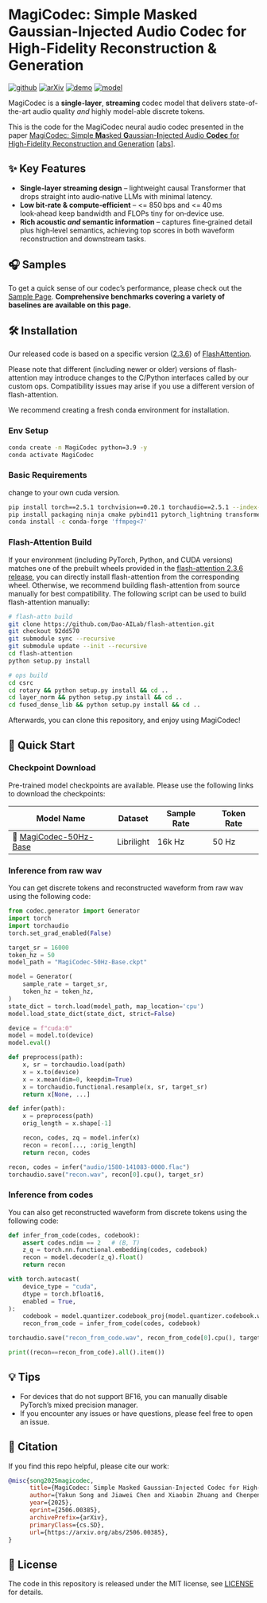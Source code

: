 # MagiCodec: Simple Masked Gaussian-Injected Audio Codec for High-Fidelity Reconstruction & Generation

[![github](https://img.shields.io/badge/Code-Repo-black?logo=github)](https://github.com/Ereboas/MagiCodec)
[![arXiv](https://img.shields.io/badge/%F0%9F%93%84%20ArXiv-Paper-<COLOR>.svg)](https://arxiv.org/abs/2506.00385)
[![demo](https://img.shields.io/badge/%F0%9F%94%97%20MagiCodec-Demo-blue)]() 
[![model](https://img.shields.io/badge/%F0%9F%A4%97%20MagiCodec-Models-blueviolet)](https://huggingface.co/Ereboas/MagiCodec_16k_50hz)

MagiCodec is a **single-layer**, **streaming** codec model that delivers state-of-the-art audio quality *and* highly model-able discrete tokens. 

This is the code for the MagiCodec neural audio codec presented in the paper [MagiCodec: Simple **Ma**sked **G**aussian-**I**njected Audio **Codec** for High-Fidelity Reconstruction and Generation](https://arxiv.org/pdf/2506.00385) [[abs](https://arxiv.org/abs/2506.00385)].

## ✨ Key Features
- **Single‑layer streaming design** – lightweight causal Transformer that drops straight into audio‑native LLMs with minimal latency.
- **Low bit‑rate & compute‑efficient** – <= 850 bps and <= 40 ms look‑ahead keep bandwidth and FLOPs tiny for on‑device use.
- **Rich acoustic *and* semantic information** – captures fine‑grained detail plus high‑level semantics, achieving top scores in both waveform reconstruction and downstream tasks.

## 🎧 Samples
To get a quick sense of our codec’s performance, please check out the [Sample Page](). **Comprehensive benchmarks covering a variety of baselines are available on this page.**

## 🛠️ Installation

Our released code is based on a specific version ([2.3.6](https://github.com/Dao-AILab/flash-attention/releases/tag/v2.3.6)) of [FlashAttention](https://github.com/Dao-AILab/flash-attention/tree/92dd5703ecdb99aa4a4aee9817f28557907403a2). 

Please note that different (including newer or older) versions of flash-attention may introduce changes to the C/Python interfaces called by our custom ops.
Compatibility issues may arise if you use a different version of flash-attention.

We recommend creating a fresh conda environment for installation.

### Env Setup
```bash
conda create -n MagiCodec python=3.9 -y
conda activate MagiCodec
```
### Basic Requirements
change to your own cuda version.
```bash
pip install torch==2.5.1 torchvision==0.20.1 torchaudio==2.5.1 --index-url https://download.pytorch.org/whl/cu121
pip install packaging ninja cmake pybind11 pytorch_lightning transformers
conda install -c conda-forge 'ffmpeg<7'  
````

### Flash-Attention Build
If your environment (including PyTorch, Python, and CUDA versions) matches one of the prebuilt wheels provided in the [flash-attention 2.3.6 release](https://github.com/Dao-AILab/flash-attention/releases/tag/v2.3.6), you can directly install flash-attention from the corresponding wheel. Otherwise, we recommend building flash-attention from source manually for best compatibility. The following script can be used to build flash-attention manually:

```bash
# flash-attn build
git clone https://github.com/Dao-AILab/flash-attention.git
git checkout 92dd570
git submodule sync --recursive
git submodule update --init --recursive
cd flash-attention
python setup.py install

# ops build
cd csrc
cd rotary && python setup.py install && cd ..
cd layer_norm && python setup.py install && cd ..
cd fused_dense_lib && python setup.py install && cd ..
```

Afterwards, you can clone this repository, and enjoy using MagiCodec!


## 🚀 Quick Start

### Checkpoint Download
Pre-trained model checkpoints are available. Please use the following links to download the checkpoints:

| Model Name               |    Dataset    |  Sample Rate  | Token Rate 
|--------------------------|---------------|---------------|------------|
| 🤗 [MagiCodec-50Hz-Base](https://huggingface.co/Ereboas/MagiCodec_16k_50hz)  |   Librilight  |    16k Hz     |   50 Hz


### Inference from raw wav
You can get discrete tokens and reconstructed waveform from raw wav using the following code:

```python
from codec.generator import Generator
import torch
import torchaudio
torch.set_grad_enabled(False)

target_sr = 16000
token_hz = 50
model_path = "MagiCodec-50Hz-Base.ckpt"

model = Generator(
    sample_rate = target_sr,
    token_hz = token_hz,
)
state_dict = torch.load(model_path, map_location='cpu')
model.load_state_dict(state_dict, strict=False)

device = f"cuda:0"
model = model.to(device)
model.eval()

def preprocess(path):
    x, sr = torchaudio.load(path)
    x = x.to(device)
    x = x.mean(dim=0, keepdim=True)
    x = torchaudio.functional.resample(x, sr, target_sr)
    return x[None, ...]

def infer(path):
    x = preprocess(path)
    orig_length = x.shape[-1]

    recon, codes, zq = model.infer(x)
    recon = recon[..., :orig_length]
    return recon, codes

recon, codes = infer("audio/1580-141083-0000.flac")
torchaudio.save("recon.wav", recon[0].cpu(), target_sr)
```


### Inference from codes

You can also get reconstructed waveform from discrete tokens using the following code:

```python
def infer_from_code(codes, codebook):
    assert codes.ndim == 2   # (B, T)
    z_q = torch.nn.functional.embedding(codes, codebook)
    recon = model.decoder(z_q).float()
    return recon

with torch.autocast(
    device_type = "cuda",
    dtype = torch.bfloat16,
    enabled = True,
):
    codebook = model.quantizer.codebook_proj(model.quantizer.codebook.weight) 
    recon_from_code = infer_from_code(codes, codebook)

torchaudio.save("recon_from_code.wav", recon_from_code[0].cpu(), target_sr)

print((recon==recon_from_code).all().item())
```

## 💡 Tips
- For devices that do not support BF16, you can manually disable PyTorch’s mixed precision manager.
- If you encounter any issues or have questions, please feel free to open an issue.

## 📝 Citation

If you find this repo helpful, please cite our work:

```bibtex
@misc{song2025magicodec,
      title={MagiCodec: Simple Masked Gaussian-Injected Codec for High-Fidelity Reconstruction and Generation}, 
      author={Yakun Song and Jiawei Chen and Xiaobin Zhuang and Chenpeng Du and Ziyang Ma and Jian Wu and Jian Cong and Dongya Jia and Zhuo Chen and Yuping Wang and Yuxuan Wang and Xie Chen},
      year={2025},
      eprint={2506.00385},
      archivePrefix={arXiv},
      primaryClass={cs.SD},
      url={https://arxiv.org/abs/2506.00385}, 
}
```


## 📄 License

The code in this repository is released under the MIT license, see [LICENSE](LICENSE) for details.
